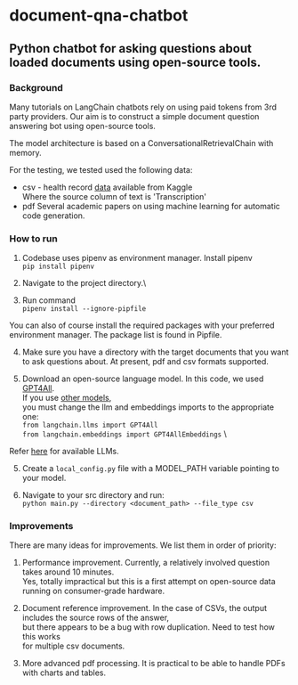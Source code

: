 # document-qna-chatbot
## Python chatbot for asking questions about loaded documents using open-source tools.

### Background
Many tutorials on LangChain chatbots rely on using paid tokens from 3rd party providers.
Our aim is to construct a simple document question answering bot using open-source
tools.

The model architecture is based on a ConversationalRetrievalChain with memory.

For the testing, we tested used the following data:
* csv - health record [data](https://www.kaggle.com/datasets/louiscia/transcription-samples-mtsamples) available from Kaggle \
    Where the source column of text is 'Transcription'
* pdf
    Several academic papers on using machine learning for automatic code generation.

### How to run
1. Codebase uses pipenv as environment manager.  Install pipenv\
`pip install pipenv`

2. Navigate to the project directory.\

3. Run command\
`pipenv install --ignore-pipfile`

You can also of course install the required packages with your preferred
environment manager.  The package list is found in Pipfile.

4. Make sure you have a directory with the target documents that you want to
ask questions about.  At present, pdf and csv formats supported.

5. Download an open-source language model.
In this code, we used [GPT4All](https://gpt4all.io/index.html). \
If you use [other models](https://python.langchain.com/docs/guides/local_llms#llms), \
you must change the llm and embeddings imports to the appropriate one: \
`from langchain.llms import GPT4All` \
`from langchain.embeddings import GPT4AllEmbeddings` \

Refer [here](https://api.python.langchain.com/en/latest/api_reference.html#module-langchain.llms) for available LLMs.

5. Create a `local_config.py` file with a MODEL_PATH variable pointing to your model.

6. Navigate to your src directory and run: \
`python main.py --directory <document_path> --file_type csv`

### Improvements
There are many ideas for improvements.  We list them in order of priority:

1. Performance improvement.
Currently, a relatively involved question takes around 10 minutes. \
Yes, totally impractical but this is a first attempt on open-source data running
on consumer-grade hardware.

2. Document reference improvement.
In the case of CSVs, the output includes the source rows of the answer, \
but there appears to be a bug with row duplication.  Need to test how this works \
for multiple csv documents.

3. More advanced pdf processing.
It is practical to be able to handle PDFs with charts and tables.




